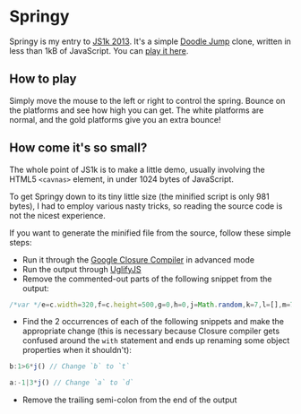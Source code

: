 # Springy

Springy is my entry to [JS1k 2013](http://js1k.com/2013-spring/). It's a simple [Doodle Jump](http://en.wikipedia.org/wiki/Doodle_Jump) clone, written in less than 1kB of JavaScript. You can [play it here](http://js1k.com/2013-spring/demo/1325).

## How to play

Simply move the mouse to the left or right to control the spring. Bounce on the platforms and see how high you can get. The white platforms are normal, and the gold platforms give you an extra bounce!

## How come it's so small?

The whole point of JS1k is to make a little demo, usually involving the HTML5 `<cavnas>` element, in under 1024 bytes of JavaScript.

To get Springy down to its tiny little size (the minified script is only 981 bytes), I had to employ various nasty tricks, so reading the source code is not the nicest experience.

If you want to generate the minified file from the source, follow these simple steps:

 - Run it through the [Google Closure Compiler](http://closure-compiler.appspot.com) in advanced mode
 - Run the output through [UglifyJS](http://marijnhaverbeke.nl/uglifyjs)
 - Remove the commented-out parts of the following snippet from the output:

```javascript
/*var */e=c.width=320,f=c.height=500,g=0,h=0,j=Math.random,k=7,l=[],m=70,n=20,p="fillStyle"/*,q,r,s,t,u,v,w,x,z,i,A*/;
```

 - Find the 2 occurrences of each of the following snippets and make the appropriate change (this is necessary because Closure compiler gets confused around the `with` statement and ends up renaming some object properties when it shouldn't):

 ```javascript
b:1>6*j() // Change `b` to `t`

a:-1|3*j() // Change `a` to `d`
 ```

 - Remove the trailing semi-colon from the end of the output
